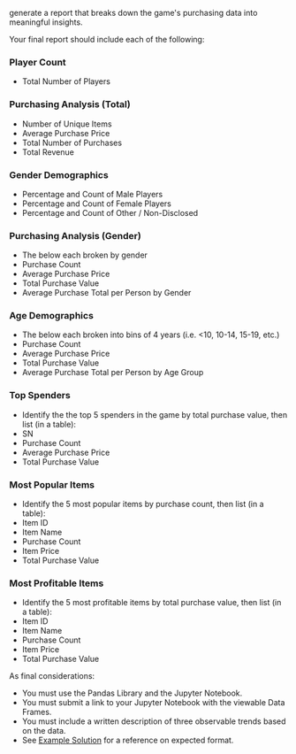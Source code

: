
 generate a report that breaks down the game's purchasing data into meaningful insights.

Your final report should include each of the following:

### Player Count

* Total Number of Players

### Purchasing Analysis (Total)

* Number of Unique Items
* Average Purchase Price
* Total Number of Purchases
* Total Revenue

### Gender Demographics

* Percentage and Count of Male Players
* Percentage and Count of Female Players
* Percentage and Count of Other / Non-Disclosed

### Purchasing Analysis (Gender)

* The below each broken by gender
* Purchase Count
* Average Purchase Price
* Total Purchase Value
* Average Purchase Total per Person by Gender

### Age Demographics

* The below each broken into bins of 4 years (i.e. &lt;10, 10-14, 15-19, etc.)
* Purchase Count
* Average Purchase Price
* Total Purchase Value
* Average Purchase Total per Person by Age Group

### Top Spenders

* Identify the the top 5 spenders in the game by total purchase value, then list (in a table):
* SN
* Purchase Count
* Average Purchase Price
* Total Purchase Value

### Most Popular Items

* Identify the 5 most popular items by purchase count, then list (in a table):
* Item ID
* Item Name
* Purchase Count
* Item Price
* Total Purchase Value

### Most Profitable Items

* Identify the 5 most profitable items by total purchase value, then list (in a table):
* Item ID
* Item Name
* Purchase Count
* Item Price
* Total Purchase Value

As final considerations:

* You must use the Pandas Library and the Jupyter Notebook.
* You must submit a link to your Jupyter Notebook with the viewable Data Frames.
* You must include a written description of three observable trends based on the data.
* See [Example Solution](HeroesOfPymoli/HeroesOfPymoli_starter.ipynb) for a reference on expected format.
